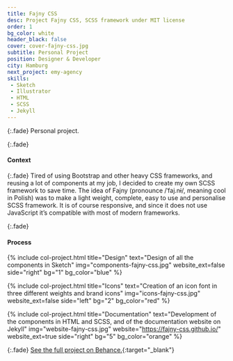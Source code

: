 ```yaml
---
title: Fajny CSS
desc: Project Fajny CSS, SCSS framework under MIT license
order: 1
bg_color: white
header_black: false
cover: cover-fajny-css.jpg
subtitle: Personal Project
position: Designer & Developer
city: Hamburg
next_project: emy-agency
skills:
 - Sketch
 - Illustrator
 - HTML
 - SCSS
 - Jekyll
---
```


{:.fade}
Personal project.

{:.fade}
#### Context

{:.fade}
Tired of using Bootstrap and other heavy CSS frameworks, and reusing a lot of components at my job, I decided to create my own SCSS framework to save time. The idea of Fajny (pronounce /ˈfaj.nɨ/, meaning cool in Polish) was to make a light weight, complete, easy to use and personalise SCSS framework. It is of course responsive, and since it does not use JavaScript it’s compatible with most of modern frameworks.

{:.fade}
#### Process

{%
    include col-project.html
    title="Design"
    text="Design of all the components in Sketch"
    img="components-fajny-css.jpg"
    website_ext=false
    side="right"
    bg="1"
    bg_color="blue"
%}

{%
    include col-project.html
    title="Icons"
    text="Creation of an icon font in three different weights and brand icons"
    img="icons-fajny-css.jpg"
    website_ext=false
    side="left"
    bg="2"
    bg_color="red"
%}

{%
    include col-project.html
    title="Documentation"
    text="Development of the components in HTML and SCSS, and of the documentation website on Jekyll"
    img="website-fajny-css.jpg"
    website="https://fajny-css.github.io/"
    website_ext=true
    side="right"
    bg="5"
    bg_color="orange"
%}

{:.fade}
[See the full project on Behance.](https://www.behance.net/gallery/85876191/Fajny-CSS){:target="_blank"}